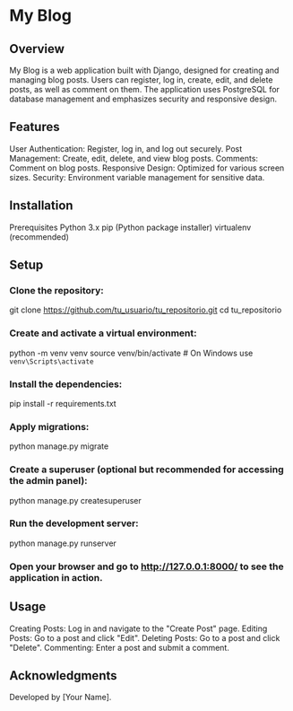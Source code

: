 # My Blog
## Overview
My Blog is a web application built with Django, designed for creating and managing blog posts. Users can register, log in, create, edit, and delete posts, as well as comment on them. The application uses PostgreSQL for database management and emphasizes security and responsive design.

## Features
User Authentication: Register, log in, and log out securely.
Post Management: Create, edit, delete, and view blog posts.
Comments: Comment on blog posts.
Responsive Design: Optimized for various screen sizes.
Security: Environment variable management for sensitive data.

## Installation
Prerequisites
Python 3.x
pip (Python package installer)
virtualenv (recommended)

## Setup
### Clone the repository:
git clone https://github.com/tu_usuario/tu_repositorio.git
cd tu_repositorio

### Create and activate a virtual environment:
python -m venv venv
source venv/bin/activate  # On Windows use `venv\Scripts\activate`

### Install the dependencies:
pip install -r requirements.txt

### Apply migrations:
python manage.py migrate

### Create a superuser (optional but recommended for accessing the admin panel):
python manage.py createsuperuser

### Run the development server:
python manage.py runserver

### Open your browser and go to http://127.0.0.1:8000/ to see the application in action.

## Usage
Creating Posts: Log in and navigate to the "Create Post" page.
Editing Posts: Go to a post and click "Edit".
Deleting Posts: Go to a post and click "Delete".
Commenting: Enter a post and submit a comment.

## Acknowledgments
Developed by [Your Name].
